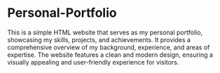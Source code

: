 # Personal-Portfolio
This is a simple HTML website that serves as my personal portfolio, showcasing my skills, projects, and achievements. It provides a comprehensive overview of my background, experience, and areas of expertise. The website features a clean and modern design, ensuring a visually appealing and user-friendly experience for visitors.
